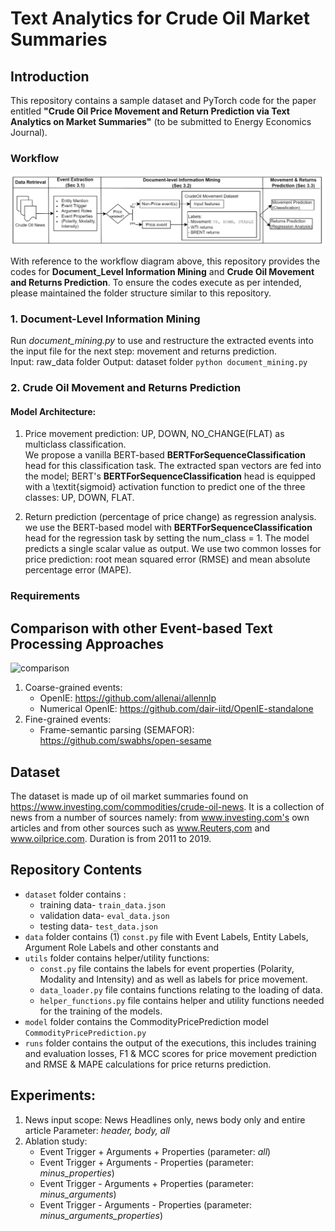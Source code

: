# Text Analytics for Crude Oil Market Summaries

## Introduction
This repository contains a sample dataset and PyTorch code for the paper entitled **"Crude Oil Price Movement and Return Prediction via Text Analytics on Market Summaries"** (to be submitted to Energy Economics Journal).

### Workflow
![workflow](fig/workflow.png)

With reference to the workflow diagram above, this repository provides the codes for **Document_Level Information Mining** and **Crude Oil Movement and Returns Prediction**. To ensure the codes execute as per intended, please maintained the folder structure similar to this repository.

### 1. Document-Level Information Mining
Run _document_mining.py_ to use and restructure the extracted events into the input file for the next step: movement and returns prediction. \
Input: raw_data folder 
Output: dataset folder
```python document_mining.py ``` 


### 2. Crude Oil Movement and Returns Prediction
#### Model Architecture:
1. Price movement prediction: UP, DOWN, NO_CHANGE(FLAT) as multiclass classification. \
We propose a vanilla BERT-based **BERTForSequenceClassification** head for this classification task. The extracted span vectors are fed into the model; BERT's **BERTForSequenceClassification** head is equipped with a \textit{sigmoid} activation function to predict one of the three classes: UP, DOWN, FLAT.

2. Return prediction (percentage of price change) as regression analysis. \
we use the BERT-based model with **BERTForSequenceClassification** head for the regression task by setting the num_class = 1. The model predicts a single scalar value as output. We use two common losses for price prediction: root mean squared error (RMSE) and mean absolute percentage error (MAPE).

### Requirements


## Comparison with other Event-based Text Processing Approaches
![comparison](fig/event-based.png)

1. Coarse-grained events:
   - OpenIE: https://github.com/allenai/allennlp
   - Numerical OpenIE: https://github.com/dair-iitd/OpenIE-standalone
2. Fine-grained events:
   - Frame-semantic parsing (SEMAFOR): https://github.com/swabhs/open-sesame
  
## Dataset
The dataset is made up of oil market summaries found on https://www.investing.com/commodities/crude-oil-news. It is a collection of news from a number of sources namely: from www.investing.com's own articles and from other sources such as www.Reuters,com and www.oilprice.com. Duration is from 2011 to 2019.

## Repository Contents
- ```dataset``` folder contains :
   - training data- ```train_data.json```
   - validation data- ```eval_data.json```
   - testing data- ```test_data.json```
- ```data``` folder contains (1) ```const.py``` file with Event Labels, Entity Labels, Argument Role Labels and other constants and 
- ```utils``` folder contains helper/utility functions:
   -   ```const.py``` file contains the labels for event properties (Polarity, Modality and Intensity) and as well as labels for price movement. 
   -   ```data_loader.py``` file contains functions relating to the loading of data.
   -   ```helper_functions.py``` file contains helper and utility functions needed for the training of the models.
- ```model``` folder contains the CommodityPricePrediction model ```CommodityPricePrediction.py```
- ```runs``` folder contains the output of the executions, this includes training and evaluation losses, F1 & MCC scores for price movement prediction and RMSE & MAPE calculations for price returns prediction.

## Experiments:
1. News input scope: News Headlines only, news body only and entire article
   Parameter: _header, body, all_
3. Ablation study: 
   - Event Trigger + Arguments + Properties  (parameter: _all_)
   - Event Trigger + Arguments - Properties (parameter: _minus_properties_)
   - Event Trigger - Arguments + Properties (parameter: _minus_arguments_)
   - Event Trigger - Arguments - Properties (parameter: _minus_arguments_properties_)




